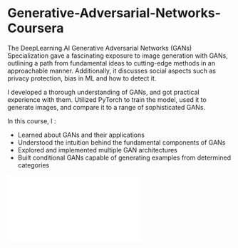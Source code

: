 # Generative-Adversarial-Networks-Coursera
The DeepLearning.AI Generative Adversarial Networks (GANs) Specialization gave a fascinating exposure to image generation with GANs, outlining a path from fundamental ideas to cutting-edge methods in an approachable manner. Additionally, it discusses social aspects such as privacy protection, bias in ML and how to detect it.

I developed a thorough understanding of GANs, and got practical experience with them. Utilized PyTorch to train the model, used it to generate images, and compare it to a range of sophisticated GANs.

In this course, I :
- Learned about GANs and their applications
- Understood the intuition behind the fundamental components of GANs
- Explored and implemented multiple GAN architectures
- Built conditional GANs capable of generating examples from determined categories


![Certificate_GANS](Certificate_GANS.pdf)

